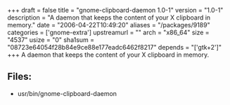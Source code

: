 +++
draft = false
title = "gnome-clipboard-daemon 1.0-1"
version = "1.0-1"
description = "A daemon that keeps the content of your X clipboard in memory."
date = "2006-04-22T10:49:20"
aliases = "/packages/9189"
categories = ['gnome-extra']
upstreamurl = ""
arch = "x86_64"
size = "4537"
usize = "0"
sha1sum = "08723e64054f28b84e9ce88e177eadc6462f8217"
depends = "['gtk+2']"
+++
A daemon that keeps the content of your X clipboard in memory.

## Files: 
* usr/bin/gnome-clipboard-daemon
